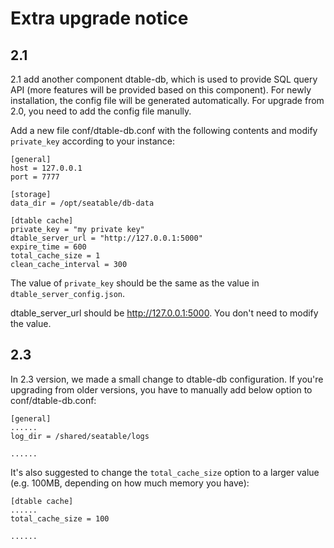 # Extra upgrade notice

## 2.1

2.1 add another component dtable-db, which is used to provide SQL query API (more features will be provided based on this component). For newly installation, the config file will be generated automatically. For upgrade from 2.0, you need to add the config file manully.

Add a new file conf/dtable-db.conf with the following contents and modify `private_key` according to your instance:

```
[general]
host = 127.0.0.1
port = 7777

[storage]
data_dir = /opt/seatable/db-data

[dtable cache]
private_key = "my private key"
dtable_server_url = "http://127.0.0.1:5000"
expire_time = 600
total_cache_size = 1
clean_cache_interval = 300

```

The value of `private_key` should be the same as the value in `dtable_server_config.json`.

dtable_server_url should be http://127.0.0.1:5000. You don't need to modify the value.

## 2.3

In 2.3 version, we made a small change to dtable-db configuration. If you're upgrading from older versions, you have to manually add below option to conf/dtable-db.conf:

```
[general]
......
log_dir = /shared/seatable/logs

......
```

It's also suggested to change the `total_cache_size` option to a larger value (e.g. 100MB, depending on how much memory you have):

```
[dtable cache]
......
total_cache_size = 100

......
```
